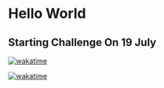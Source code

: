 # Hello World
## Starting Challenge On 19 July 

[![wakatime](https://wakatime.com/badge/github/sarfarazstark/100daysofcode.svg?style=flat-square)](https://wakatime.com/badge/github/sarfarazstark/100daysofcode?style=flat-square)

[![wakatime](https://wakatime.com/badge/user/ddf0c83c-09c7-4b46-8287-2bb40961bac6/project/f266f55f-4c6e-4c7e-8687-028814cb76e3.svg)](https://wakatime.com/badge/user/ddf0c83c-09c7-4b46-8287-2bb40961bac6/project/f266f55f-4c6e-4c7e-8687-028814cb76e3)